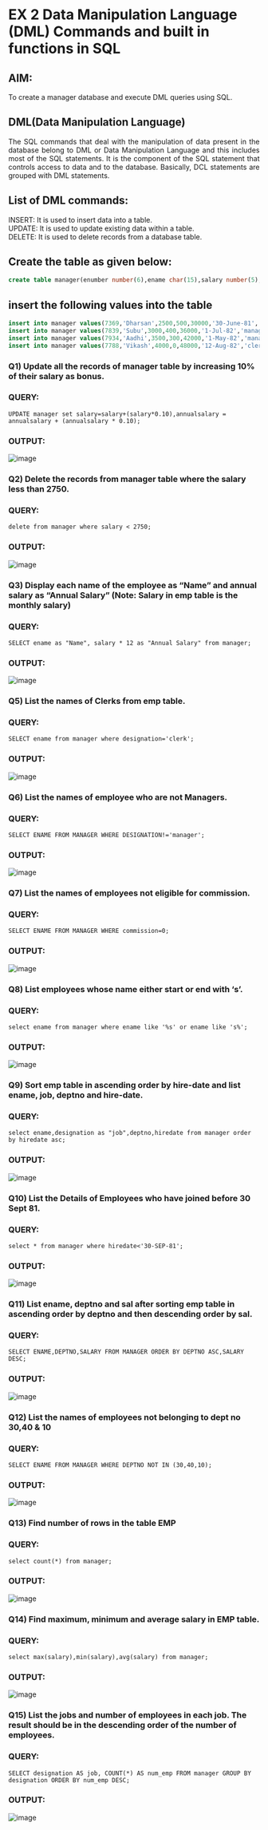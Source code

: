# EX 2 Data Manipulation Language (DML) Commands and built in functions in SQL
## AIM:
To create a manager database and execute DML queries using SQL.


## DML(Data Manipulation Language)
<div align="justify">
The SQL commands that deal with the manipulation of data present in the database belong to DML or Data Manipulation Language and this includes most of the SQL statements. It is the component of the SQL statement that controls access to data and to the database. Basically, DCL statements are grouped with DML statements.
</div>

## List of DML commands: 
<div align="justify">
INSERT: It is used to insert data into a table.<br>
UPDATE: It is used to update existing data within a table.<br>
DELETE: It is used to delete records from a database table.<br>
</div>

## Create the table as given below:
```sql
create table manager(enumber number(6),ename char(15),salary number(5),commission number(4),annualsalary number(7),Hiredate date,designation char(10),deptno number(2),reporting char(10));
```
## insert the following values into the table
```sql
insert into manager values(7369,'Dharsan',2500,500,30000,'30-June-81','clerk',10,'John');
insert into manager values(7839,'Subu',3000,400,36000,'1-Jul-82','manager',null,'James');
insert into manager values(7934,'Aadhi',3500,300,42000,'1-May-82','manager',30,NULL);
insert into manager values(7788,'Vikash',4000,0,48000,'12-Aug-82','clerk',50,'Bond');
```

### Q1) Update all the records of manager table by increasing 10% of their salary as bonus.

### QUERY:
``` UPDATE manager set salary=salary+(salary*0.10),annualsalary = annualsalary + (annualsalary * 0.10); ```

### OUTPUT:
![image](https://github.com/NIXANDASS/EX-2-Data-Manipulation-Language-DML-and-Data-Control-Language-DCL-Commands/assets/118781418/e7053dd2-ef93-4568-91e7-5d71a5d722ca)

### Q2) Delete the records from manager table where the salary less than 2750.

### QUERY:
```delete from manager where salary < 2750;```

### OUTPUT:

![image](https://github.com/NIXANDASS/EX-2-Data-Manipulation-Language-DML-and-Data-Control-Language-DCL-Commands/assets/118781418/9212a98f-c9fa-4912-a5cc-7d8bed04ee4a)

### Q3) Display each name of the employee as “Name” and annual salary as “Annual Salary” (Note: Salary in emp table is the monthly salary)

### QUERY:
``` SELECT ename as "Name", salary * 12 as "Annual Salary" from manager; ```

### OUTPUT:
![image](https://github.com/NIXANDASS/EX-2-Data-Manipulation-Language-DML-and-Data-Control-Language-DCL-Commands/assets/118781418/c3ab2084-04b6-41eb-9efa-be0ebd274beb)

### Q5)	List the names of Clerks from emp table.

### QUERY:
```SELECT ename from manager where designation='clerk';```

### OUTPUT:
![image](https://github.com/NIXANDASS/EX-2-Data-Manipulation-Language-DML-and-Data-Control-Language-DCL-Commands/assets/118781418/f2e5fac1-7883-4070-b45b-33f61ca88013)

### Q6)	List the names of employee who are not Managers.

### QUERY:

 ```SELECT ENAME FROM MANAGER WHERE DESIGNATION!='manager';```

### OUTPUT:
![image](https://github.com/NIXANDASS/EX-2-Data-Manipulation-Language-DML-and-Data-Control-Language-DCL-Commands/assets/118781418/609c592f-e3e3-45c8-9609-448d4a336578)

### Q7)	List the names of employees not eligible for commission.

### QUERY:
```SELECT ENAME FROM MANAGER WHERE commission=0;```

### OUTPUT:
![image](https://github.com/NIXANDASS/EX-2-Data-Manipulation-Language-DML-and-Data-Control-Language-DCL-Commands/assets/118781418/a4011624-ab05-4a75-a74a-0be0e70967d7)

### Q8)	List employees whose name either start or end with ‘s’.

### QUERY:

```select ename from manager where ename like '%s' or ename like 's%';```

### OUTPUT:
![image](https://github.com/NIXANDASS/EX-2-Data-Manipulation-Language-DML-and-Data-Control-Language-DCL-Commands/assets/118781418/b7e8cd10-23a4-45be-9a6b-5ed76f129cdb)


### Q9) Sort emp table in ascending order by hire-date and list ename, job, deptno and hire-date.


### QUERY:
```select ename,designation as "job",deptno,hiredate from manager order by hiredate asc;```

### OUTPUT:
![image](https://github.com/NIXANDASS/EX-2-Data-Manipulation-Language-DML-and-Data-Control-Language-DCL-Commands/assets/118781418/a43604cc-9757-4c68-8cbf-70418da11ff1)


### Q10) List the Details of Employees who have joined before 30 Sept 81.

### QUERY:

```select * from manager where hiredate<'30-SEP-81';```

### OUTPUT:
![image](https://github.com/NIXANDASS/EX-2-Data-Manipulation-Language-DML-and-Data-Control-Language-DCL-Commands/assets/118781418/5b2c3a60-bd4d-479e-958f-0c155e8a7571)


### Q11)	List ename, deptno and sal after sorting emp table in ascending order by deptno and then descending order by sal.

### QUERY:

```SELECT ENAME,DEPTNO,SALARY FROM MANAGER ORDER BY DEPTNO ASC,SALARY DESC;```

### OUTPUT:
![image](https://github.com/NIXANDASS/EX-2-Data-Manipulation-Language-DML-and-Data-Control-Language-DCL-Commands/assets/118781418/e0363879-3aff-4849-bbcc-c68ca5ae44df)


### Q12) List the names of employees not belonging to dept no 30,40 & 10

### QUERY:

```SELECT ENAME FROM MANAGER WHERE DEPTNO NOT IN (30,40,10);```

### OUTPUT:
![image](https://github.com/NIXANDASS/EX-2-Data-Manipulation-Language-DML-and-Data-Control-Language-DCL-Commands/assets/118781418/10748743-3842-4a29-bbb0-7577ae5fc8b3)

### Q13) Find number of rows in the table EMP

### QUERY:

```select count(*) from manager;```

### OUTPUT:
![image](https://github.com/NIXANDASS/EX-2-Data-Manipulation-Language-DML-and-Data-Control-Language-DCL-Commands/assets/118781418/84d8c28e-4fda-41b9-a748-007dbe19c23c)


### Q14) Find maximum, minimum and average salary in EMP table.

### QUERY:

```select max(salary),min(salary),avg(salary) from manager;```

### OUTPUT:
![image](https://github.com/NIXANDASS/EX-2-Data-Manipulation-Language-DML-and-Data-Control-Language-DCL-Commands/assets/118781418/312d698c-a16a-44d3-8c70-94a544d8699b)


### Q15) List the jobs and number of employees in each job. The result should be in the descending order of the number of employees.

### QUERY:

```SELECT designation AS job, COUNT(*) AS num_emp FROM manager GROUP BY designation ORDER BY num_emp DESC;```

### OUTPUT:
![image](https://github.com/NIXANDASS/EX-2-Data-Manipulation-Language-DML-and-Data-Control-Language-DCL-Commands/assets/118781418/2df4a33c-c386-401d-8414-4c4ffb701335)
